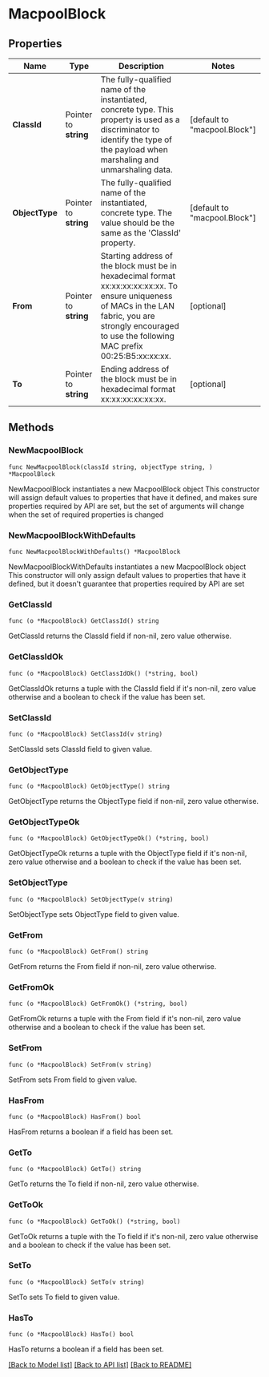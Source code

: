 # MacpoolBlock

## Properties

Name | Type | Description | Notes
------------ | ------------- | ------------- | -------------
**ClassId** | Pointer to **string** | The fully-qualified name of the instantiated, concrete type. This property is used as a discriminator to identify the type of the payload when marshaling and unmarshaling data. | [default to "macpool.Block"]
**ObjectType** | Pointer to **string** | The fully-qualified name of the instantiated, concrete type. The value should be the same as the &#39;ClassId&#39; property. | [default to "macpool.Block"]
**From** | Pointer to **string** | Starting address of the block must be in hexadecimal format xx:xx:xx:xx:xx:xx. To ensure uniqueness of MACs in the LAN fabric, you are strongly encouraged to use the following MAC prefix 00:25:B5:xx:xx:xx. | [optional] 
**To** | Pointer to **string** | Ending address of the block must be in hexadecimal format xx:xx:xx:xx:xx:xx. | [optional] 

## Methods

### NewMacpoolBlock

`func NewMacpoolBlock(classId string, objectType string, ) *MacpoolBlock`

NewMacpoolBlock instantiates a new MacpoolBlock object
This constructor will assign default values to properties that have it defined,
and makes sure properties required by API are set, but the set of arguments
will change when the set of required properties is changed

### NewMacpoolBlockWithDefaults

`func NewMacpoolBlockWithDefaults() *MacpoolBlock`

NewMacpoolBlockWithDefaults instantiates a new MacpoolBlock object
This constructor will only assign default values to properties that have it defined,
but it doesn't guarantee that properties required by API are set

### GetClassId

`func (o *MacpoolBlock) GetClassId() string`

GetClassId returns the ClassId field if non-nil, zero value otherwise.

### GetClassIdOk

`func (o *MacpoolBlock) GetClassIdOk() (*string, bool)`

GetClassIdOk returns a tuple with the ClassId field if it's non-nil, zero value otherwise
and a boolean to check if the value has been set.

### SetClassId

`func (o *MacpoolBlock) SetClassId(v string)`

SetClassId sets ClassId field to given value.


### GetObjectType

`func (o *MacpoolBlock) GetObjectType() string`

GetObjectType returns the ObjectType field if non-nil, zero value otherwise.

### GetObjectTypeOk

`func (o *MacpoolBlock) GetObjectTypeOk() (*string, bool)`

GetObjectTypeOk returns a tuple with the ObjectType field if it's non-nil, zero value otherwise
and a boolean to check if the value has been set.

### SetObjectType

`func (o *MacpoolBlock) SetObjectType(v string)`

SetObjectType sets ObjectType field to given value.


### GetFrom

`func (o *MacpoolBlock) GetFrom() string`

GetFrom returns the From field if non-nil, zero value otherwise.

### GetFromOk

`func (o *MacpoolBlock) GetFromOk() (*string, bool)`

GetFromOk returns a tuple with the From field if it's non-nil, zero value otherwise
and a boolean to check if the value has been set.

### SetFrom

`func (o *MacpoolBlock) SetFrom(v string)`

SetFrom sets From field to given value.

### HasFrom

`func (o *MacpoolBlock) HasFrom() bool`

HasFrom returns a boolean if a field has been set.

### GetTo

`func (o *MacpoolBlock) GetTo() string`

GetTo returns the To field if non-nil, zero value otherwise.

### GetToOk

`func (o *MacpoolBlock) GetToOk() (*string, bool)`

GetToOk returns a tuple with the To field if it's non-nil, zero value otherwise
and a boolean to check if the value has been set.

### SetTo

`func (o *MacpoolBlock) SetTo(v string)`

SetTo sets To field to given value.

### HasTo

`func (o *MacpoolBlock) HasTo() bool`

HasTo returns a boolean if a field has been set.


[[Back to Model list]](../README.md#documentation-for-models) [[Back to API list]](../README.md#documentation-for-api-endpoints) [[Back to README]](../README.md)


